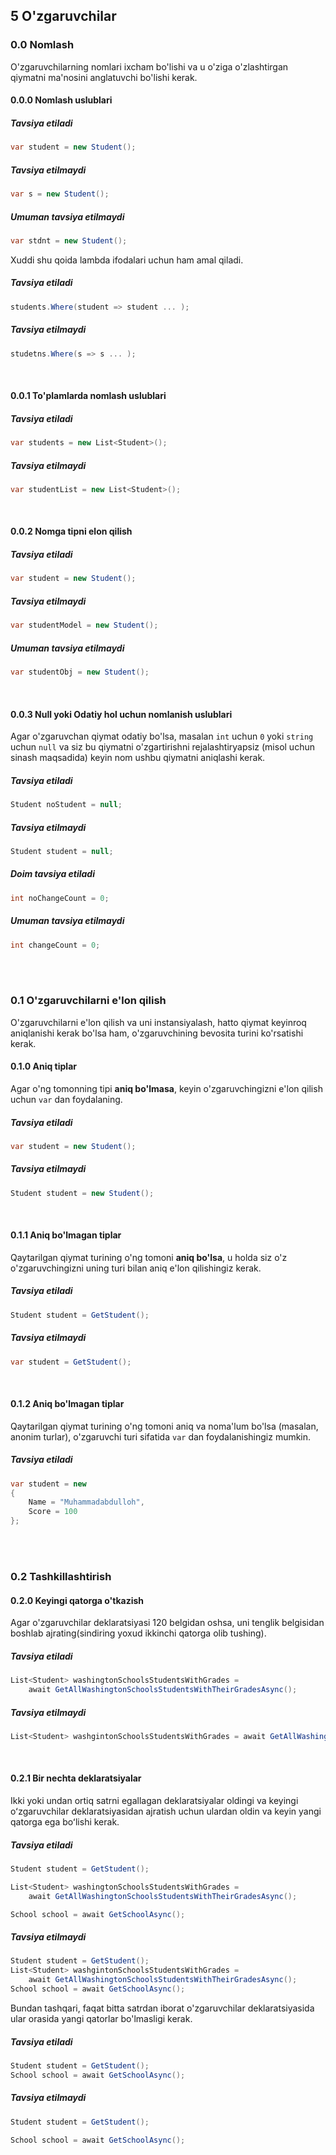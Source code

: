 ## 5 O'zgaruvchilar

### 0.0 Nomlash
O'zgaruvchilarning nomlari ixcham bo'lishi va u o'ziga o'zlashtirgan qiymatni ma'nosini anglatuvchi bo'lishi kerak.
#### 0.0.0 Nomlash uslublari
##### Tavsiya etiladi
```cs
var student = new Student();
```
##### Tavsiya etilmaydi
```cs
var s = new Student();
```
##### Umuman tavsiya etilmaydi
```cs
var stdnt = new Student();
```

Xuddi shu qoida lambda ifodalari uchun ham amal qiladi.
##### Tavsiya etiladi
```cs
students.Where(student => student ... );
```
##### Tavsiya etilmaydi
```cs
studetns.Where(s => s ... );
```
<br />

#### 0.0.1 To'plamlarda nomlash uslublari
##### Tavsiya etiladi
```cs 
var students = new List<Student>();
```
##### Tavsiya etilmaydi
```cs
var studentList = new List<Student>();
```
<br />

#### 0.0.2 Nomga tipni elon qilish

##### Tavsiya etiladi
```cs
var student = new Student();
```
##### Tavsiya etilmaydi
```cs
var studentModel = new Student();
```
##### Umuman tavsiya etilmaydi
```cs
var studentObj = new Student();
```
<br />

#### 0.0.3 Null yoki Odatiy hol uchun nomlanish uslublari
Agar o'zgaruvchan qiymat odatiy bo'lsa, masalan ```int``` uchun ```0``` yoki ```string``` uchun ```null``` va siz bu qiymatni o'zgartirishni rejalashtiryapsiz (misol uchun sinash maqsadida) keyin nom ushbu qiymatni aniqlashi kerak.
##### Tavsiya etiladi
```cs
Student noStudent = null;
```
##### Tavsiya etilmaydi
```cs
Student student = null;
```
##### Doim tavsiya etiladi
```cs
int noChangeCount = 0;
```

##### Umuman tavsiya etilmaydi
```cs
int changeCount = 0;
```
<br /> <br />

### 0.1 O'zgaruvchilarni e'lon qilish
O'zgaruvchilarni e'lon qilish va uni instansiyalash, hatto qiymat keyinroq aniqlanishi kerak bo'lsa ham, o'zgaruvchining bevosita turini ko'rsatishi kerak.

#### 0.1.0 Aniq tiplar
Agar o'ng tomonning tipi **aniq bo'lmasa**, keyin o'zgaruvchingizni e'lon qilish uchun ```var``` dan foydalaning.
##### Tavsiya etiladi
```cs
var student = new Student();
```
##### Tavsiya etilmaydi
```cs
Student student = new Student();
````
<br />

#### 0.1.1 Aniq bo'lmagan tiplar
Qaytarilgan qiymat turining o'ng tomoni **aniq bo'lsa**, u holda siz o'z o'zgaruvchingizni uning turi bilan aniq e'lon qilishingiz kerak.
##### Tavsiya etiladi
```cs
Student student = GetStudent();
```
##### Tavsiya etilmaydi
```cs
var student = GetStudent();
```
<br />


#### 0.1.2 Aniq bo'lmagan tiplar 
Qaytarilgan qiymat turining o'ng tomoni aniq va noma'lum bo'lsa (masalan, anonim turlar), o'zgaruvchi turi sifatida ```var``` dan foydalanishingiz mumkin.
##### Tavsiya etiladi
```cs
var student = new
{
    Name = "Muhammadabdulloh",
    Score = 100
};
```
<br /> <br />

### 0.2 Tashkillashtirish

#### 0.2.0 Keyingi qatorga o'tkazish
Agar o'zgaruvchilar deklaratsiyasi 120 belgidan oshsa, uni tenglik belgisidan boshlab ajrating(sindiring yoxud ikkinchi qatorga olib tushing).

##### Tavsiya etiladi
```cs
List<Student> washingtonSchoolsStudentsWithGrades = 
    await GetAllWashingtonSchoolsStudentsWithTheirGradesAsync();
```
##### Tavsiya etilmaydi
```cs
List<Student> washgintonSchoolsStudentsWithGrades = await GetAllWashingtonSchoolsStudentsWithTheirGradesAsync();
```
<br />

#### 0.2.1 Bir nechta deklaratsiyalar
Ikki yoki undan ortiq satrni egallagan deklaratsiyalar oldingi va keyingi oʻzgaruvchilar deklaratsiyasidan ajratish uchun ulardan oldin va keyin yangi qatorga ega boʻlishi kerak.

##### Tavsiya etiladi
```cs
Student student = GetStudent();

List<Student> washingtonSchoolsStudentsWithGrades = 
    await GetAllWashingtonSchoolsStudentsWithTheirGradesAsync();

School school = await GetSchoolAsync();
```

##### Tavsiya etilmaydi
```cs
Student student = GetStudent();
List<Student> washgintonSchoolsStudentsWithGrades = 
    await GetAllWashingtonSchoolsStudentsWithTheirGradesAsync();
School school = await GetSchoolAsync();
```
Bundan tashqari, faqat bitta satrdan iborat o'zgaruvchilar deklaratsiyasida ular orasida yangi qatorlar bo'lmasligi kerak.

##### Tavsiya etiladi
```cs
Student student = GetStudent();
School school = await GetSchoolAsync();
```

##### Tavsiya etilmaydi
```cs
Student student = GetStudent();

School school = await GetSchoolAsync();
```